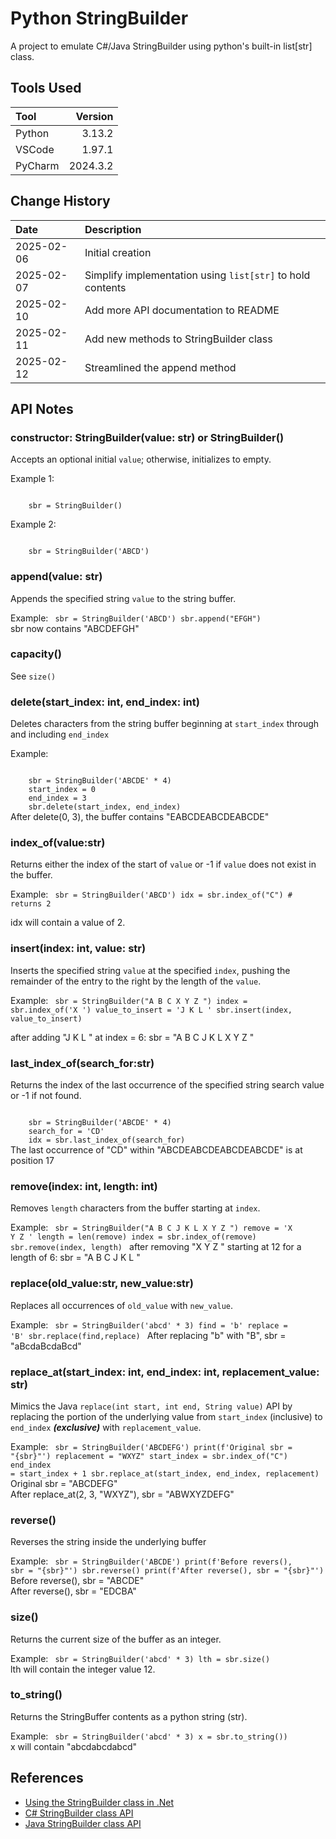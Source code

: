 # Python StringBuilder

A project to emulate C#/Java StringBuilder using python's built-in list[str] class.

## Tools Used

| Tool    |  Version |
|:--------|---------:|
| Python  |   3.13.2 |
| VSCode  |   1.97.1 |
| PyCharm | 2024.3.2 |

## Change History

| Date       | Description                                                |
|:-----------|:-----------------------------------------------------------|
| 2025-02-06 | Initial creation                                           |
| 2025-02-07 | Simplify implementation using `list[str]` to hold contents |
| 2025-02-10 | Add more API documentation to README                       |
| 2025-02-11 | Add new methods to StringBuilder class                     |
| 2025-02-12 | Streamlined the append method                              |

## API Notes

### constructor: StringBuilder(value: str) or StringBuilder()
Accepts an optional initial `value`; otherwise, initializes to empty.

Example 1:

<code>
    sbr = StringBuilder()
</code>

Example 2:

<code>
    sbr = StringBuilder('ABCD')
</code>
    

### append(value: str)
Appends the specified string `value` to the string buffer.

Example:
<code>
    sbr = StringBuilder('ABCD')
    sbr.append("EFGH")
</code>
sbr now contains "ABCDEFGH"

### capacity()
See ```size()```


### delete(start_index: int, end_index: int)
Deletes characters from the string buffer beginning at ```start_index``` through and including ```end_index```

Example:

<code>
    sbr = StringBuilder('ABCDE' * 4)
    start_index = 0
    end_index = 3
    sbr.delete(start_index, end_index)
</code>
After delete(0, 3), the buffer contains "EABCDEABCDEABCDE"

### index_of(value:str)
Returns either the index of the start of `value` or -1 if `value` does not exist in the buffer.

Example:
<code>
    sbr = StringBuilder('ABCD')
    idx = sbr.index_of("C") # returns 2    
</code>
idx will contain a value of 2.

### insert(index: int, value: str)
Inserts the specified string `value` at the specified `index`,
pushing the remainder of the entry to the right by
the length of the `value`.

Example:
<code>
    sbr = StringBuilder("A B C X Y Z ")
    index = sbr.index_of('X ')
    value_to_insert = 'J K L '
    sbr.insert(index, value_to_insert)
</code>

after adding "J K L " at index = 6: sbr = "A B C J K L X Y Z "


### last_index_of(search_for:str)
Returns the index of the last occurrence of the specified string search value or -1 if not found.

<code>
    sbr = StringBuilder('ABCDE' * 4)
    search_for = 'CD'
    idx = sbr.last_index_of(search_for)
</code>
The last occurrence of "CD" within "ABCDEABCDEABCDEABCDE" is at position 17

### remove(index: int, length: int)
Removes `length` characters from the buffer starting at `index`. 

Example:
<code>
    sbr = StringBuilder("A B C J K L X Y Z ")
    remove = 'X Y Z '
    length = len(remove)
    index = sbr.index_of(remove)
    sbr.remove(index, length)
</code>
after removing "X Y Z " starting at 12 for a length of 6: sbr = "A B C J K L "

### replace(old_value:str, new_value:str)
Replaces all occurrences of `old_value` with `new_value`.

Example:
<code>
    sbr = StringBuilder('abcd' * 3)
    find = 'b'
    replace = 'B'
    sbr.replace(find,replace)
</code>
After replacing "b" with "B", sbr = "aBcdaBcdaBcd"

### replace_at(start_index: int, end_index: int, replacement_value: str)
Mimics the Java ```replace(int start, int end, String value)``` API by replacing 
the portion of the underlying value from ```start_index``` (inclusive) to ```end_index``` ***(exclusive)***
with ```replacement_value```.

Example:
<code>
    sbr = StringBuilder('ABCDEFG')
    print(f'Original sbr = "{sbr}"')
    replacement = "WXYZ"
    start_index = sbr.index_of("C")
    end_index = start_index + 1
    sbr.replace_at(start_index, end_index, replacement)
</code>
Original sbr = "ABCDEFG"
<br/>
After replace_at(2, 3, "WXYZ"), sbr = "ABWXYZDEFG"

### reverse()
Reverses the string inside the underlying buffer

Example:
<code>
    sbr = StringBuilder('ABCDE')
    print(f'Before revers(), sbr = "{sbr}"')
    sbr.reverse()
    print(f'After reverse(), sbr = "{sbr}"')
</code>
Before reverse(), sbr = "ABCDE"
<br/>
After reverse(), sbr = "EDCBA"

### size()
Returns the current size of the buffer as an integer.

Example:
<code>
    sbr = StringBuilder('abcd' * 3)
    lth = sbr.size()
</code>
lth will contain the integer value 12.

### to_string()
Returns the StringBuffer contents as a python string (str).

Example:
<code>
    sbr = StringBuilder('abcd' * 3)
    x = sbr.to_string())
</code>
x will contain "abcdabcdabcd"

## References
* [Using the StringBuilder class in .Net](https://learn.microsoft.com/en-us/dotnet/standard/base-types/stringbuilder)
* [C# StringBuilder class API](https://learn.microsoft.com/en-us/dotnet/api/system.text.stringbuilder?view=net-9.0)
* [Java StringBuilder class API](https://docs.oracle.com/en/java/javase/23/docs/api/java.base/java/lang/StringBuilder.html)
